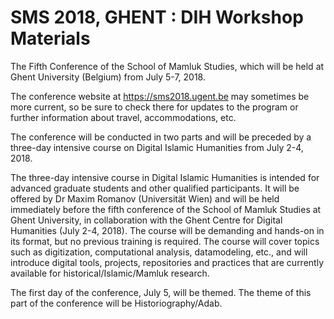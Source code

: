 # SMS 2018, GHENT : DIH Workshop Materials

The Fifth Conference of the School of Mamluk Studies, which will be held at Ghent University (Belgium) from July 5-7, 2018.

The conference website at <https://sms2018.ugent.be> may sometimes be more current, so be sure to check there for updates to the program or further information about travel, accommodations, etc.

The conference will be conducted in two parts and will be preceded by a three-day intensive course on Digital Islamic Humanities from July 2-4, 2018.

The three-day intensive course in Digital Islamic Humanities is intended for advanced graduate students and other qualified participants. It will be offered by Dr Maxim Romanov (Universität Wien) and will be held immediately before the fifth conference of the School of Mamluk Studies at Ghent University, in collaboration with the Ghent Centre for Digital Humanities (July 2-4, 2018). The course will be demanding and hands-on in its format, but no previous training is required. The course will cover topics such as digitization, computational analysis, datamodeling, etc., and will introduce digital tools, projects, repositories and practices that are currently available for historical/Islamic/Mamluk research.

The first day of the conference, July 5, will be themed. The theme of this part of the conference will be Historiography/Adab.